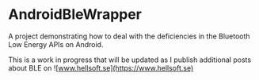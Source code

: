 # AndroidBleWrapper

A project demonstrating how to deal with the deficiencies in the Bluetooth Low Energy APIs on Android.

This is a work in progress that will be updated as I publish additional posts about BLE on ![www.hellsoft.se](https://www.hellsoft.se)
